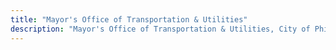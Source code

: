 ```yaml
---
title: "Mayor's Office of Transportation & Utilities"
description: "Mayor's Office of Transportation & Utilities, City of Philadelphia"
---
```

